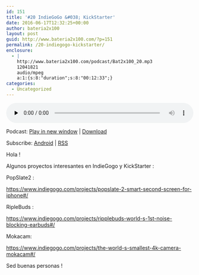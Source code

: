 ```yaml
---
id: 151
title: '#20 IndieGoGo &#038; KickStarter'
date: 2016-06-17T12:32:25+00:00
author: bateria2x100
layout: post
guid: http://www.bateria2x100.com/?p=151
permalink: /20-indiegogo-kickstarter/
enclosure:
  - |
    http://www.bateria2x100.com/podcast/Bat2x100_20.mp3
    12041821
    audio/mpeg
    a:1:{s:8:"duration";s:8:"00:12:33";}
categories:
  - Uncategorized
---
```

<div class="powerpress_player" id="powerpress_player_5869">
  <audio class="wp-audio-shortcode" id="audio-151-22" preload="none" style="width: 100%;" controls="controls"><source type="audio/mpeg" src="http://www.bateria2x100.com/podcast/Bat2x100_20.mp3?_=22" /><a href="http://www.bateria2x100.com/podcast/Bat2x100_20.mp3">http://www.bateria2x100.com/podcast/Bat2x100_20.mp3</a></audio>
</div>

<p class="powerpress_links powerpress_links_mp3">
  Podcast: <a href="http://www.bateria2x100.com/podcast/Bat2x100_20.mp3" class="powerpress_link_pinw" target="_blank" title="Play in new window" onclick="return powerpress_pinw('https://www.bateria2x100.com/?powerpress_pinw=151-podcast');" rel="nofollow">Play in new window</a> | <a href="http://www.bateria2x100.com/podcast/Bat2x100_20.mp3" class="powerpress_link_d" title="Download" rel="nofollow" download="Bat2x100_20.mp3">Download</a>
</p>

<p class="powerpress_links powerpress_subscribe_links">
  Subscribe: <a href="https://subscribeonandroid.com/www.bateria2x100.com/feed/podcast/" class="powerpress_link_subscribe powerpress_link_subscribe_android" title="Subscribe on Android" rel="nofollow">Android</a> | <a href="https://www.bateria2x100.com/feed/podcast/" class="powerpress_link_subscribe powerpress_link_subscribe_rss" title="Subscribe via RSS" rel="nofollow">RSS</a>
</p>

Hola !
  
Algunos proyectos interesantes en IndieGogo y KickStarter :

PopSlate2 :
  
https://www.indiegogo.com/projects/popslate-2-smart-second-screen-for-iphone#/

RipleBuds :
  
https://www.indiegogo.com/projects/ripplebuds-world-s-1st-noise-blocking-earbuds#/

Mokacam:
  
https://www.indiegogo.com/projects/the-world-s-smallest-4k-camera-mokacam#/

Sed buenas personas !